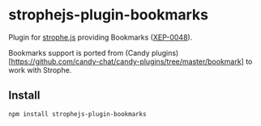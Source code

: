 # strophejs-plugin-bookmarks

Plugin for [strophe.js](https://www.npmjs.com/package/strophe.js) providing Bookmarks ([XEP-0048](http://xmpp.org/extensions/xep-0048.html)).

Bookmarks support is ported from (Candy plugins)[https://github.com/candy-chat/candy-plugins/tree/master/bookmark] to work with Strophe.

## Install

```bash
npm install strophejs-plugin-bookmarks
```
